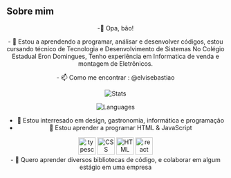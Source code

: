 <center>
<h2 align="left">Sobre mim</h2>
 <p>-👋 Opa, bão!</p>
<p>- 👾 Estou a aprendendo a programar, análisar e desenvolver códigos, estou cursando técnico de Tecnologia e Desenvolvimento de Sistemas
 No Colégio Estadual Eron Domingues, Tenho experiência em Informatica de venda e montagem de Eletrônicos. </p>
<p>- 📫 Como me encontrar : @elvisebastiao </p>



<div class="container" align="center">

![Stats](https://github-readme-stats.vercel.app/api?username=Elviiiis&theme=buefy&show_icons=true&hide_border=true&count_private=true)

![Languages](https://github-readme-stats.vercel.app/api/top-langs/?username=Elviiiis&theme=buefy&show_icons=true&hide_border=true&layout=compact)
</div>

- 👀 Estou interresado em design, gastronomia, informática e programação
- 🌱 Estou aprender a programar HTML & JavaScript
<div>
<img src="https://cdn.jsdelivr.net/gh/devicons/devicon/icons/typescript/typescript-original.svg" height="40" alt="typescript logo"  />
  <img src="https://icongr.am/devicon/css3-original.svg?size=40&color=000000" height="40" alt="CSS logo" />
 <img src="https://icongr.am/devicon/html5-original.svg?size=40&color=000000" height="40" alt="HTML logo" />
 
  <img src="https://cdn.jsdelivr.net/gh/devicons/devicon/icons/react/react-original.svg" height="40" alt="react logo"  />
  </div>
- 🚨  Quero aprender diversos bibliotecas de código, e colaborar em algum estágio em uma empresa
</center>


